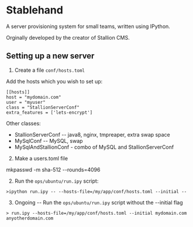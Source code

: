 Stablehand
========================================

A server provisioning system for small teams, written using IPython.

Orginally developed by the creator of Stallion CMS.

Setting up a new server
------------------------------------------------------------

1) Create a file `conf/hosts.toml` 

Add the hosts which you wish to set up:

```
[[hosts]]
host = "mydomain.com"
user = "myuser"
class = "StallionServerConf"
extra_features = ['lets-encrypt']

```

Other classes:

* StallionServerConf -- java8, nginx, tmpreaper, extra swap space
* MySqlConf -- MySQL, swap
* MySqlAndStallionConf - combo of MySQL and StallionServerConf

2) Make a users.toml file

mkpasswd -m sha-512  --rounds=4096

2) Run the `ops/ubuntu/run.ipy` script:

```
>ipython run.ipy -- --hosts-file=/my/app/conf/hosts.toml --initial --
```


3) Ongoing -- Run the `ops/ubuntu/run.ipy` script without the --initial flag

```
> run.ipy --hosts-file=/my/app/conf/hosts.toml --initial mydomain.com anyotherdomain.com
```
